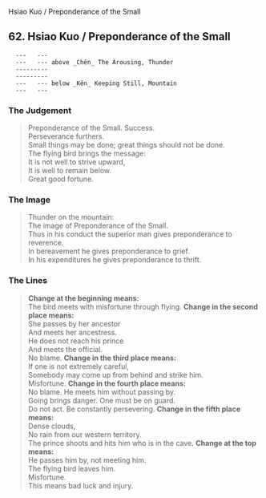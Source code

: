 Hsiao Kuo / Preponderance of the Small
## 62. Hsiao Kuo / Preponderance of the Small
      ---   ---
      ---   --- above _Chên_ The Arousing, Thunder  
      ---------
      ---------
      ---   --- below _Kên_ Keeping Still, Mountain  
      ---   ---
### The Judgement
> Preponderance of the Small. Success.  
 Perseverance furthers.  
 Small things may be done; great things should not be done.  
 The flying bird brings the message:  
 It is not well to strive upward,  
 It is well to remain below.  
 Great good fortune.
### The Image
> Thunder on the mountain:  
 The image of Preponderance of the Small.  
 Thus in his conduct the superior man gives preponderance to reverence.  
 In bereavement he gives preponderance to grief.  
 In his expenditures he gives preponderance to thrift.
### The Lines

 > **Change at the beginning means:**  
 The bird meets with misfortune through flying.
 > **Change in the second place means:**  
 She passes by her ancestor  
 And meets her ancestress.  
 He does not reach his prince  
 And meets the official.  
 No blame.
 > **Change in the third place means:**  
 If one is not extremely careful,  
 Somebody may come up from behind and strike him.  
 Misfortune.
 > **Change in the fourth place means:**  
 No blame. He meets him without passing by.  
 Going brings danger. One must be on guard.  
 Do not act. Be constantly persevering.
 > **Change in the fifth place means:**  
 Dense clouds,  
 No rain from our western territory.  
 The prince shoots and hits him who is in the cave.
 > **Change at the top means:**  
 He passes him by, not meeting him.  
 The flying bird leaves him.  
 Misfortune.  
 This means bad luck and injury.



